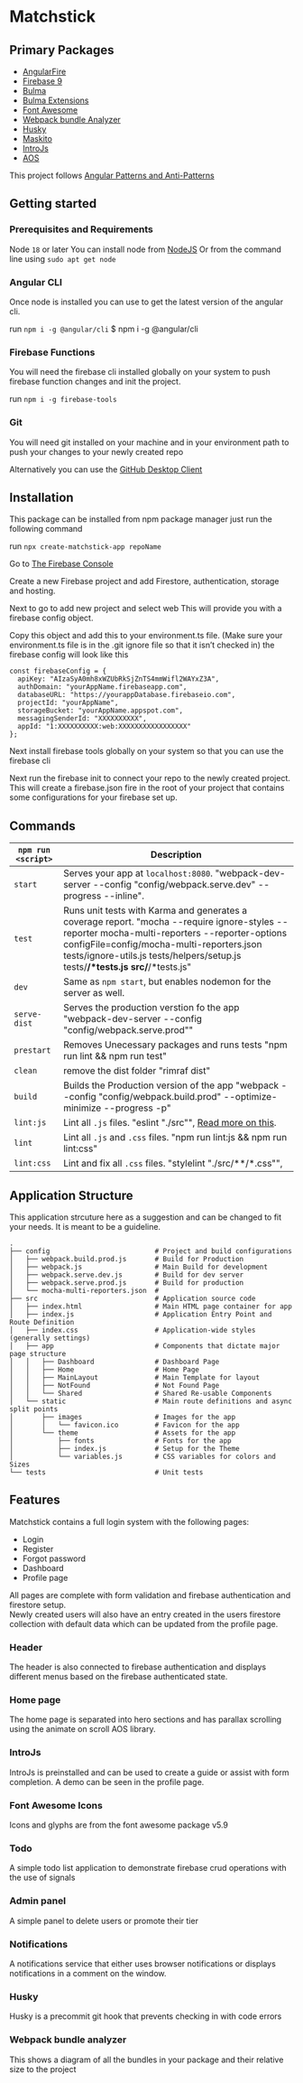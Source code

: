 # Matchstick

## Primary Packages
* [AngularFire](https://github.com/angular/angularfire)
* [Firebase 9](https://firebase.google.com/)
* [Bulma](https://bulma.io/)
* [Bulma Extensions](https://bulma.io/extensions/) 
* [Font Awesome](https://fontawesome.com/)
* [Webpack bundle Analyzer](https://github.com/webpack-contrib/webpack-bundle-analyzer)
* [Husky](https://github.com/typicode/husky)
* [Maskito](https://maskito.dev/frameworks/angular)
* [IntroJs](https://introjs.com/docs/wrappers/angularjs)
* [AOS](https://michalsnik.github.io/aos/)

This project follows [Angular Patterns and Anti-Patterns]()

## Getting started 
### Prerequisites and Requirements
Node `18` or later 
You can install node from [NodeJS](https:nodejs.org)
Or from the command line using 
`sudo apt get node`

### Angular CLI 
Once node is installed you can use to get the latest version of the angular cli.<br />

run ```npm i -g @angular/cli```
    $ npm i -g @angular/cli
### Firebase Functions
You will need the firebase cli installed globally on your system to push firebase function changes and init the project. <br />

run ```npm i -g firebase-tools```

### Git 
You will need git installed on your machine and in your environment path to push your changes to your newly created repo 

Alternatively you can use the [GitHub Desktop Client]()

## Installation 
This package can be installed from npm package manager just run the following command <br />

run ```npx create-matchstick-app repoName ```

Go to [The Firebase Console](https://console.firebase.google.com)

Create a new Firebase project and add Firestore, authentication, storage and hosting. 

Next to go to add new project and select web 
This will provide you with a firebase config object. 

Copy this object and add this to your environment.ts file. (Make sure your environment.ts file is in the .git ignore file so that it isn’t checked in) 
the firebase config will look like this

```
const firebaseConfig = {
  apiKey: "AIzaSyA0mh8xWZUbRkSjZnTS4mmWifl2WAYxZ3A",
  authDomain: "yourAppName.firebaseapp.com",
  databaseURL: "https://yourappDatabase.firebaseio.com",
  projectId: "yourAppName",
  storageBucket: "yourAppName.appspot.com",
  messagingSenderId: "XXXXXXXXXX",
  appId: "1:XXXXXXXXXX:web:XXXXXXXXXXXXXXXXX"
};
```

Next install firebase tools globally on your system so that you can use the firebase cli

Next run the firebase init to connect your repo to the newly created project. 
This will create a firebase.json fire in the root of your project that contains some configurations for your firebase set up. 

## Commands

|`npm run <script>`|Description|
|------------------|-----------|
|`start`|Serves your app at `localhost:8080`. "webpack-dev-server --config \"config/webpack.serve.dev\" --progress --inline".|
|`test`|Runs unit tests with Karma and generates a coverage report. "mocha --require ignore-styles --reporter mocha-multi-reporters --reporter-options configFile=config/mocha-multi-reporters.json tests/ignore-utils.js tests/helpers/setup.js tests/**/*tests.js src/**/*tests.js"|
|`dev`|Same as `npm start`, but enables nodemon for the server as well.|
|`serve-dist`|Serves the production verstion fo the app "webpack-dev-server --config \"config/webpack.serve.prod\""|
|`prestart`|Removes Unecessary packages and runs tests "npm run lint && npm run test"|
|`clean`|remove the dist folder "rimraf dist"|
|`build`|Builds the Production version of the app "webpack --config \"config/webpack.build.prod\" --optimize-minimize --progress -p"|
|`lint:js`|Lint all `.js` files. "eslint \"./src\"", [Read more on this](http://eslint.org/docs/user-guide/command-line-interface.html#fix). |
|`lint`|Lint all `.js` and `.css` files. "npm run lint:js && npm run lint:css" |
|`lint:css`|Lint and fix all `.css` files. "stylelint \"./src/**/*.css\"", |

## Application Structure

This application strcuture here as a suggestion and can be changed to fit your needs. It is meant to be a guideline.

```
.
├── config                          # Project and build configurations
│   ├── webpack.build.prod.js       # Build for Production
│   ├── webpack.js                  # Main Build for development
│   ├── webpack.serve.dev.js        # Build for dev server
│   ├── webpack.serve.prod.js       # Build for production
│   └── mocha-multi-reporters.json  # 
├── src                             # Application source code
│   ├── index.html                  # Main HTML page container for app
│   ├── index.js                    # Application Entry Point and Route Definition
│   ├── index.css                   # Application-wide styles (generally settings)
│   ├── app                         # Components that dictate major page structure
│   │   ├── Dashboard               # Dashboard Page
│   │   ├── Home                    # Home Page
│   │   ├── MainLayout              # Main Template for layout
│   │   ├── NotFound                # Not Found Page
│   │   └── Shared                  # Shared Re-usable Components
│   └── static                      # Main route definitions and async split points
│       ├── images                  # Images for the app
│       │   └── favicon.ico         # Favicon for the app
│       └── theme                   # Assets for the app
│           ├── fonts               # Fonts for the app
│           ├── index.js            # Setup for the Theme
│           └── variables.js        # CSS variables for colors and Sizes
└── tests                           # Unit tests
```

## Features
Matchstick contains a full login system with the following pages:
* Login 
* Register 
* Forgot password 
* Dashboard
* Profile page


All pages are complete with form validation and firebase authentication and firestore setup.  
Newly created users will also have an entry created in the users firestore collection with default data which can be updated from the profile page. 

### Header
The header is also connected to firebase authentication and displays different menus based on the firebase authenticated state. 

### Home page 
The home page is separated into hero sections and has parallax scrolling using the animate on scroll AOS library. 

### IntroJs 
IntroJs is preinstalled and can be used to create a guide or assist with form completion. A demo can be seen in the profile page. 

### Font Awesome Icons
Icons and glyphs are from the font awesome package v5.9 

### Todo 
A simple todo list application to demonstrate firebase crud operations with the use of signals 

### Admin panel 
A simple panel to delete users or promote their tier

### Notifications 
A notifications service that either uses browser notifications or displays notifications in a comment on the window. 

### Husky
Husky is a precommit git hook that prevents checking in with code errors 

### Webpack bundle analyzer 
This shows a diagram of all the bundles in your package and their relative size to the project 
